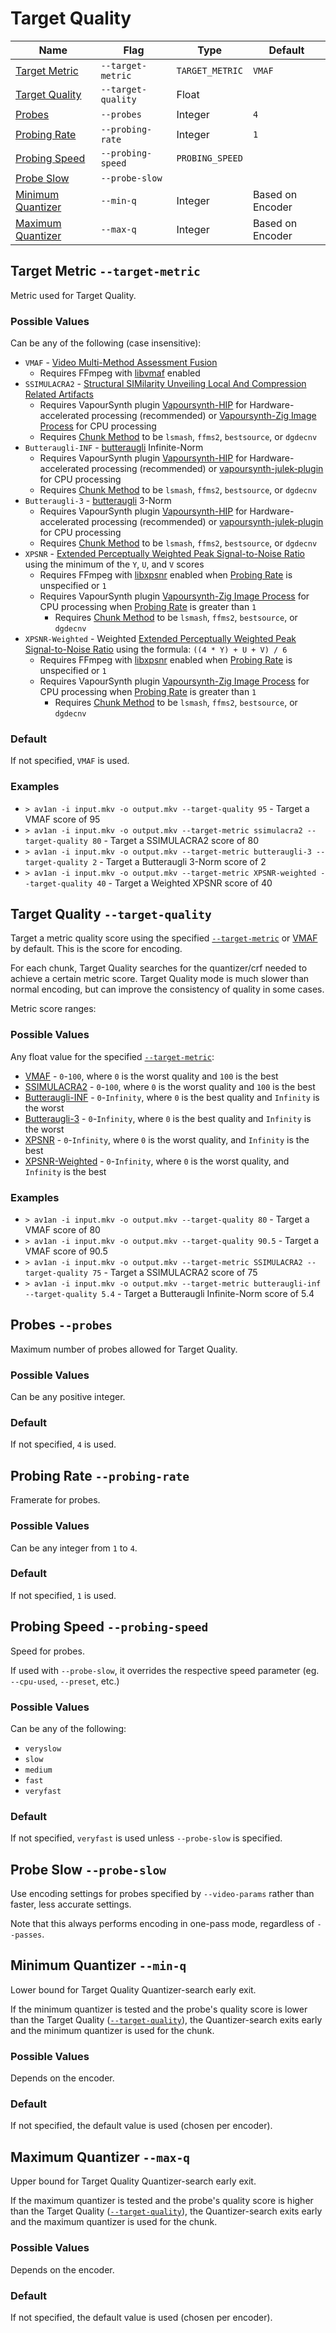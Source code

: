 # Target Quality

Name | Flag | Type | Default
--- | --- | --- | ---
[Target Metric](#target-metric---target-metric) | `--target-metric` | `TARGET_METRIC` | `VMAF`
[Target Quality](#target-quality---target-quality) | `--target-quality` | Float | 
[Probes](#probes---probes) | `--probes` | Integer | `4`
[Probing Rate](#probing-rate---probing-rate) | `--probing-rate` | Integer | `1`
[Probing Speed](#probing-speed---probing-speed) | `--probing-speed` | `PROBING_SPEED` |
[Probe Slow](#probe-slow---probe-slow) | `--probe-slow` || 
[Minimum Quantizer](#minimum-quantizer---min-q) | `--min-q` | Integer | Based on Encoder
[Maximum Quantizer](#maximum-quantizer---max-q) | `--max-q` | Integer | Based on Encoder


## Target Metric `--target-metric`

Metric used for Target Quality.

### Possible Values

Can be any of the following (case insensitive):

* `VMAF` - [Video Multi-Method Assessment Fusion](https://github.com/Netflix/vmaf)
    * Requires FFmpeg with [libvmaf](https://ffmpeg.org/ffmpeg-filters.html#libvmaf-1) enabled
* `SSIMULACRA2` - [Structural SIMilarity Unveiling Local And Compression Related Artifacts](https://github.com/cloudinary/ssimulacra2)
    * Requires VapourSynth plugin [Vapoursynth-HIP](https://github.com/Line-fr/Vship) for Hardware-accelerated processing (recommended) or [Vapoursynth-Zig Image Process](https://github.com/dnjulek/vapoursynth-zip) for CPU processing
    * Requires [Chunk Method](./encoding.md#chunk-method--m---chunk-method) to be `lsmash`, `ffms2`, `bestsource`, or `dgdecnv`
* `Butteraugli-INF` - [butteraugli](https://github.com/google/butteraugli) Infinite-Norm
    * Requires VapourSynth plugin [Vapoursynth-HIP](https://github.com/Line-fr/Vship) for Hardware-accelerated processing (recommended) or [vapoursynth-julek-plugin](https://github.com/dnjulek/vapoursynth-julek-plugin) for CPU processing
    * Requires [Chunk Method](./encoding.md#chunk-method--m---chunk-method) to be `lsmash`, `ffms2`, `bestsource`, or `dgdecnv`
* `Butteraugli-3` - [butteraugli](https://github.com/google/butteraugli) 3-Norm
    * Requires VapourSynth plugin [Vapoursynth-HIP](https://github.com/Line-fr/Vship) for Hardware-accelerated processing (recommended) or [vapoursynth-julek-plugin](https://github.com/dnjulek/vapoursynth-julek-plugin) for CPU processing
    * Requires [Chunk Method](./encoding.md#chunk-method--m---chunk-method) to be `lsmash`, `ffms2`, `bestsource`, or `dgdecnv`
* `XPSNR` - [Extended Perceptually Weighted Peak Signal-to-Noise Ratio](https://github.com/fraunhoferhhi/xpsnr) using the minimum of the `Y`, `U`, and `V` scores
    * Requires FFmpeg with [libxpsnr](https://ffmpeg.org/ffmpeg-filters.html#xpsnr-1) enabled when [Probing Rate](#probing-rate---probing-rate) is unspecified or `1`
    * Requires VapourSynth plugin [Vapoursynth-Zig Image Process](https://github.com/dnjulek/vapoursynth-zip) for CPU processing when [Probing Rate](#probing-rate---probing-rate) is greater than `1`
        * Requires [Chunk Method](./encoding.md#chunk-method--m---chunk-method) to be `lsmash`, `ffms2`, `bestsource`, or `dgdecnv`
* `XPSNR-Weighted` - Weighted [Extended Perceptually Weighted Peak Signal-to-Noise Ratio](https://github.com/fraunhoferhhi/xpsnr) using the formula: `((4 * Y) + U + V) / 6`
    * Requires FFmpeg with [libxpsnr](https://ffmpeg.org/ffmpeg-filters.html#xpsnr-1) enabled when [Probing Rate](#probing-rate---probing-rate) is unspecified or `1`
    * Requires VapourSynth plugin [Vapoursynth-Zig Image Process](https://github.com/dnjulek/vapoursynth-zip) for CPU processing when [Probing Rate](#probing-rate---probing-rate) is greater than `1`
        * Requires [Chunk Method](./encoding.md#chunk-method--m---chunk-method) to be `lsmash`, `ffms2`, `bestsource`, or `dgdecnv`

### Default

If not specified, `VMAF` is used.

### Examples

* `> av1an -i input.mkv -o output.mkv --target-quality 95` - Target a VMAF score of 95
* `> av1an -i input.mkv -o output.mkv --target-metric ssimulacra2 --target-quality 80` - Target a SSIMULACRA2 score of 80
* `> av1an -i input.mkv -o output.mkv --target-metric butteraugli-3 --target-quality 2` - Target a Butteraugli 3-Norm score of 2
* `> av1an -i input.mkv -o output.mkv --target-metric XPSNR-weighted --target-quality 40` - Target a Weighted XPSNR score of 40

## Target Quality `--target-quality`

Target a metric quality score using the specified [`--target-metric`](#target-metric---target-metric) or [VMAF](https://github.com/Netflix/vmaf) by default. This is the score for encoding.

For each chunk, Target Quality searches for the quantizer/crf needed to achieve a certain metric score. Target Quality mode is much slower than normal encoding, but can improve the consistency of quality in some cases.

Metric score ranges:


### Possible Values

Any float value for the specified [`--target-metric`](#target-metric---target-metric):

* [VMAF](https://github.com/Netflix/vmaf) - `0`-`100`, where `0` is the worst quality and `100` is the best
* [SSIMULACRA2](https://github.com/cloudinary/ssimulacra2) - `0`-`100`, where `0` is the worst quality and `100` is the best
* [Butteraugli-INF](https://github.com/google/butteraugli) - `0`-`Infinity`, where `0` is the best quality and `Infinity` is the worst
* [Butteraugli-3](https://github.com/google/butteraugli) - `0`-`Infinity`, where `0` is the best quality and `Infinity` is the worst
* [XPSNR](https://github.com/fraunhoferhhi/xpsnr) - `0`-`Infinity`, where `0` is the worst quality, and `Infinity` is the best
* [XPSNR-Weighted](https://github.com/fraunhoferhhi/xpsnr) - `0`-`Infinity`, where `0` is the worst quality, and `Infinity` is the best

### Examples

* `> av1an -i input.mkv -o output.mkv --target-quality 80` - Target a VMAF score of 80
* `> av1an -i input.mkv -o output.mkv --target-quality 90.5` - Target a VMAF score of 90.5
* `> av1an -i input.mkv -o output.mkv --target-metric SSIMULACRA2 --target-quality 75` - Target a SSIMULACRA2 score of 75
* `> av1an -i input.mkv -o output.mkv --target-metric butteraugli-inf --target-quality 5.4` - Target a Butteraugli Infinite-Norm score of 5.4

## Probes `--probes`

Maximum number of probes allowed for Target Quality.

### Possible Values

Can be any positive integer.

### Default

If not specified, `4` is used.

## Probing Rate `--probing-rate`

Framerate for probes.

### Possible Values

Can be any integer from `1` to `4`.

### Default

If not specified, `1` is used.

## Probing Speed `--probing-speed`

Speed for probes.

If used with `--probe-slow`, it overrides the respective speed parameter (eg. `--cpu-used`, `--preset`, etc.)

### Possible Values

Can be any of the following:

* `veryslow`
* `slow`
* `medium`
* `fast`
* `veryfast`

### Default

If not specified, `veryfast` is used unless `--probe-slow` is specified.

## Probe Slow `--probe-slow`

Use encoding settings for probes specified by `--video-params` rather than faster, less accurate settings.

Note that this always performs encoding in one-pass mode, regardless of `--passes`.

## Minimum Quantizer `--min-q`

Lower bound for Target Quality Quantizer-search early exit.

If the minimum quantizer is tested and the probe's quality score is lower than the Target Quality ([`--target-quality`](#target-quality---target-quality)), the Quantizer-search exits early and the minimum quantizer is used for the chunk.

### Possible Values

Depends on the encoder.

### Default

If not specified, the default value is used (chosen per encoder).

## Maximum Quantizer `--max-q`

Upper bound for Target Quality Quantizer-search early exit.

If the maximum quantizer is tested and the probe's quality score is higher than the Target Quality ([`--target-quality`](#target-quality---target-quality)), the Quantizer-search exits early and the maximum quantizer is used for the chunk.

### Possible Values

Depends on the encoder.

### Default

If not specified, the default value is used (chosen per encoder).